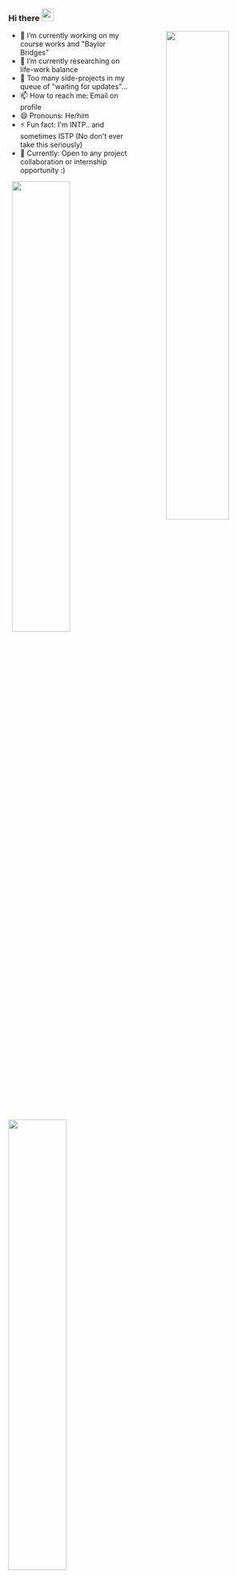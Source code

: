 <!-- ### Hi there 👋 -->
<!--
**cloudyyoung/cloudyyoung** is a ✨ _special_ ✨ repository because its `README.md` (this file) appears on your GitHub profile.

Here are some ideas to get you started:

- 🔭 I’m currently working on ...
- 🌱 I’m currently learning ...
- 👯 I’m looking to collaborate on ...
- 🤔 I’m looking for help with ...
- 💬 Ask me about ...
- 📫 How to reach me: ...
- 😄 Pronouns: ...
- ⚡ Fun fact: ...
-->

### Hi there <img src="https://media.giphy.com/media/hvRJCLFzcasrR4ia7z/giphy.gif" width="25px" />

<img src="https://s2.loli.net/2022/01/04/8yds15lXVGNmkAw.jpg" style="width: 50%; text-align: center;" align="right" />

- 🔭 I’m currently working on my course works and "Baylor Bridges"
- 🌱 I’m currently researching on life-work balance
- 🤔 Too many side-projects in my queue of "waiting for updates"...
- 📫 How to reach me: Email on profile
- 😄 Pronouns: He/him
- ⚡ Fun fact: I'm INTP.. and sometimes ISTP (No don't ever take this seriously)
- 👀 Currently: Open to any project collaboration or internship opportunity :)

<img align="right" src="https://github-readme-streak-stats.herokuapp.com/?user=cloudyyoung&theme=graywhite&hide_border=true" width="48%" >
<img width="48%" src="https://github-readme-stats.vercel.app/api?username=cloudyyoung&show_icons=true&theme=graywhite&hide_border=true" style="padding-left: 0px;" />
